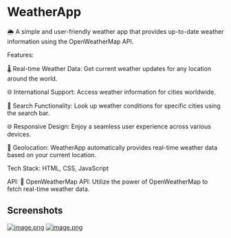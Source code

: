 # WeatherApp

🌦️ A simple and user-friendly weather app that provides up-to-date weather information using the OpenWeatherMap API.

Features:

🌡️ Real-time Weather Data: Get current weather updates for any location around the world.

🌐 International Support: Access weather information for cities worldwide.

🔎 Search Functionality: Look up weather conditions for specific cities using the search bar.

🌐 Responsive Design: Enjoy a seamless user experience across various devices.

📍 Geolocation: WeatherApp automatically provides real-time weather data based on your current location.

Tech Stack: HTML, CSS, JavaScript

API:
🔑 OpenWeatherMap API: Utilize the power of OpenWeatherMap to fetch real-time weather data.

## Screenshots
[![image.png](https://i.ibb.co/qjz7nws/Nimet-n.png)](https://i.ibb.co/qjz7nws/Nimet-n.png)
[![image.png](https://i.ibb.co/WP1PShZ/image.png)](https://i.ibb.co/WP1PShZ/image.png)
